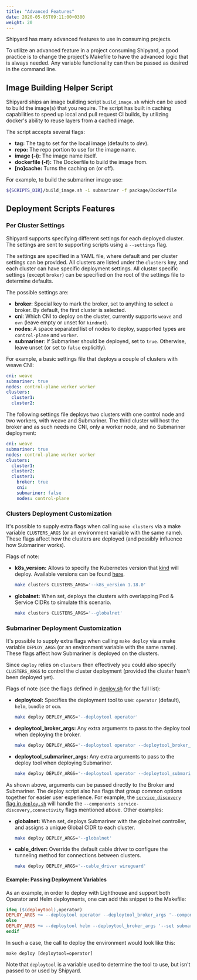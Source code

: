 ```yaml
---
title: "Advanced Features"
date: 2020-05-05T09:11:00+0300
weight: 20
---
```


Shipyard has many advanced features to use in consuming projects.

To utilize an advanced feature in a project consuming Shipyard, a good practice is to change the project's Makefile to have the advanced
logic that is always needed. Any variable functionality can then be passed as desired in the command line.

## Image Building Helper Script

Shipyard ships an image building script `build_image.sh` which can be used to build the image(s) that you require. The script has built in
caching capabilities to speed up local and pull request CI builds, by utilizing docker's ability to reuse layers from a cached image.

The script accepts several flags:

* **tag:** The tag to set for the local image (defaults to *dev*).
* **repo:** The repo portion to use for the image name.
* **image (-i):** The image name itself.
* **dockerfile (-f):** The Dockerfile to build the image from.
* **[no]cache:** Turns the caching on (or off).

For example, to build the submariner image use:

```bash
${SCRIPTS_DIR}/build_image.sh -i submariner -f package/Dockerfile
```

## Deployment Scripts Features

### Per Cluster Settings

Shipyard supports specifying different settings for each deployed cluster. The settings are sent to supporting scripts using a
`--settings` flag.

The settings are specified in a YAML file, where default and per cluster settings can be provided. All clusters are listed under the
`clusters` key, and each cluster can have specific deployment settings. All cluster specific settings (except `broker`) can be specified
on the root of the settings file to determine defaults.

The possible settings are:

* **broker**: Special key to mark the broker, set to anything to select a broker. By default, the first cluster is selected.
* **cni**: Which CNI to deploy on the cluster, currently supports `weave` and `ovn` (leave empty or unset for `kindnet`).
* **nodes**: A space separated list of nodes to deploy, supported types are `control-plane` and `worker`.
* **submariner**: If Submariner should be deployed, set to `true`. Otherwise, leave unset (or set to `false` explicitly).

For example, a basic settings file that deploys a couple of clusters with weave CNI:

```yaml
cni: weave
submariner: true
nodes: control-plane worker worker
clusters:
  cluster1:
  cluster2:
```

The following settings file deploys two clusters with one control node and two workers, with weave and Submariner. The third cluster
will host the broker and as such needs no CNI, only a worker node, and no Submariner deployment:

```yaml
cni: weave
submariner: true
nodes: control-plane worker worker
clusters:
  cluster1:
  cluster2:
  cluster3:
    broker: true
    cni:
    submariner: false
    nodes: control-plane
```

### Clusters Deployment Customization

It's possible to supply extra flags when calling `make clusters` via a make variable `CLUSTERS_ARGS` (or an environment variable with the
same name). These flags affect how the clusters are deployed (and possibly influence how Submariner works).

Flags of note:

* **k8s_version:** Allows to specify the Kubernetes version that [kind](https://kind.sigs.k8s.io/) will deploy. Available versions can be
found [here](https://hub.docker.com/r/kindest/node/tags).

  ```bash
  make clusters CLUSTERS_ARGS='--k8s_version 1.18.0'
  ```

* **globalnet:** When set, deploys the clusters with overlapping Pod & Service CIDRs to simulate this scenario.

  ```bash
  make clusters CLUSTERS_ARGS='--globalnet'
  ```

### Submariner Deployment Customization

It's possible to supply extra flags when calling `make deploy` via a make variable `DEPLOY_ARGS` (or an environment variable with the same
name). These flags affect how Submariner is deployed on the clusters.

Since `deploy` relies on `clusters` then effectively you could also specify `CLUSTERS_ARGS` to control the cluster deployment (provided the
cluster hasn't been deployed yet).

Flags of note (see the flags defined in [deploy.sh](https://github.com/submariner-io/shipyard/blob/devel/scripts/shared/deploy.sh)
for the full list):

* **deploytool:** Specifies the deployment tool to use: `operator` (default), `helm`, `bundle` or `ocm`.

  ```bash
  make deploy DEPLOY_ARGS='--deploytool operator'
  ```

* **deploytool_broker_args:** Any extra arguments to pass to the deploy tool when deploying the broker.

  ```bash
  make deploy DEPLOY_ARGS='--deploytool operator --deploytool_broker_args "--components service-discovery,connectivity"'
  ```

* **deploytool_submariner_args:** Any extra arguments to pass to the deploy tool when deploying Submariner.

  ```bash
  make deploy DEPLOY_ARGS='--deploytool operator --deploytool_submariner_args "--cable-driver wireguard"'
  ```

As shown above, arguments can be passed directly to the Broker and Submariner.
The deploy script also has flags that group common options together for easier user experience.
For example, the [`service_discovery` flag in `deploy.sh`](https://github.com/submariner-io/shipyard/blob/devel/scripts/shared/deploy.sh)
will handle the `--components service-discovery,connectivity` flags mentioned above. Other examples:

* **globalnet:** When set, deploys Submariner with the globalnet controller, and assigns a unique Global CIDR to each cluster.

  ```bash
  make deploy DEPLOY_ARGS='--globalnet'
  ```

* **cable_driver:** Override the default cable driver to configure the tunneling method for connections between clusters.

  ```bash
  make deploy DEPLOY_ARGS='--cable_driver wireguard'
  ```

#### Example: Passing Deployment Variables

As an example, in order to deploy with Lighthouse and support both Operator and Helm deployments, one can add this snippet to the Makefile:

```Makefile
ifeq ($(deploytool),operator)
DEPLOY_ARGS += --deploytool operator --deploytool_broker_args '--components service-discovery,connectivity'
else
DEPLOY_ARGS += --deploytool helm --deploytool_broker_args '--set submariner.serviceDiscovery=true' --deploytool_submariner_args '--set submariner.serviceDiscovery=true,lighthouse.image.repository=localhost:5000/lighthouse-agent,serviceAccounts.lighthouse.create=true'
endif
```

In such a case, the call to deploy the environment would look like this:

```shell
make deploy [deploytool=operator]
```

Note that `deploytool` is a variable used to determine the tool to use, but isn't passed to or used by Shipyard.
